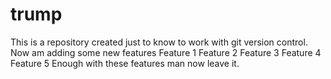 # trump
This is a repository created just to know to work with git version control.
Now am adding some new features
Feature 1
Feature 2
Feature 3
Feature 4
Feature 5
Enough with these features man now leave it. 
